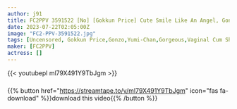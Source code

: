 ```yaml
---
author: j91
title: FC2PPV 3591522 [No] [Gokkun Price] Cute Smile Like An Angel, Gonzo With Yumi-Chan! Marshmallow Boobs On Crisp Skin, Fluffy Natural Bristles Are Irresistibly Erotic! Gorgeous Triple Feature With One Gokkun And Two Vaginal Cum Shots! *Bonus High-Definition Version
date: 2023-07-22T02:05:00Z
image: "FC2-PPV-3591522.jpg"
tags: [Uncensored, Gokkun Price,Gonzo,Yumi-Chan,Gorgeous,Vaginal Cum Shots,creampie]
maker: [FC2PPV]
actress: []
---
```



{{< youtubepl ml79X491Y9TbJgm >}}
###

{{% button href="https://streamtape.to/v/ml79X491Y9TbJgm" icon="fas fa-download" %}}download this video{{% /button %}}

